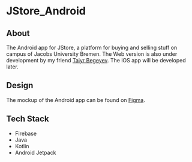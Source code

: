 # JStore_Android

## About

The Android app for JStore, a platform for buying and selling stuff on campus of Jacobs University Bremen. The Web version is also under development by my friend [Taiyr Begeyev](https://github.com/taiyrbegeyev). The iOS app will be developed later.

## Design

The mockup of the Android app can be found on [Figma](https://www.figma.com/file/u1rvftO0KvVqqFpn2mYC1P/Android?node-id=0%3A1).

## Tech Stack

* Firebase
* Java
* Kotlin
* Android Jetpack
